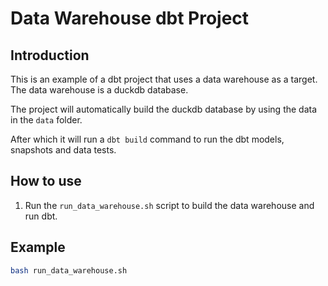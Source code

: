 # Data Warehouse dbt Project

## Introduction

This is an example of a dbt project that uses a data warehouse as a target. The data warehouse is a duckdb database.

The project will automatically build the duckdb database by using the data in the `data` folder.

After which it will run a `dbt build` command to run the dbt models, snapshots and data tests.

## How to use

1. Run the `run_data_warehouse.sh` script to build the data warehouse and run dbt.

## Example

```bash
bash run_data_warehouse.sh
```
